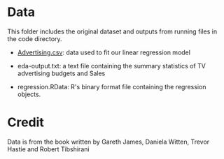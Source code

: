# Data

This folder includes the original dataset and outputs from running files in the code directory.

* [Advertising.csv](http://www-bcf.usc.edu/%7Egareth/ISL/Advertising.csv): data used to fit our linear regression model

* eda-output.txt: a text file containing the summary statistics of TV advertising budgets and Sales

* regression.RData: R's binary format file containing the regression objects.

# Credit

Data is from the book written by Gareth James, Daniela Witten, Trevor Hastie and Robert Tibshirani
